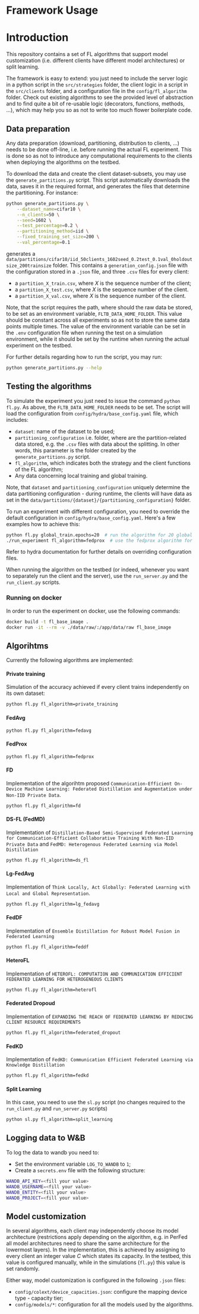 # Framework Usage

# Introduction

This repository contains a set of FL algorithms that support model customization (i.e. different clients have different model architectures) or split learning.

The framework is easy to extend: you just need to include the server logic in a python script in the `src/strategies` folder, the client logic in a script in the `src/clients` folder, and a configuration file in the `config/fl_algorithm` folder. Check out existing algorithms to see the provided level of abstraction and to find quite a bit of re-usable logic (decorators, functions, methods, ...), which may help you so as not to write too much flower boilerplate code.


## Data preparation

Any data preparation (download, partitioning, distribution to clients, ...) needs to be done off-line, i.e. before running the actual FL experiment. This is done so as not to introduce any computational requirements to the clients when deploying the algorithms on the testbed.

To download the data and create the client dataset-subsets, you may use the `generate_partitions.py` script. This script automatically downloads the data, saves it in the required format, and generates the files that determine the partitioning. For instance:

```bash
python generate_partitions.py \
    --dataset_name=cifar10 \
    --n_clients=50 \
    --seed=1602 \
    --test_percentage=0.2 \
    --partitioning_method=iid \
    --fixed_training_set_size=200 \
    --val_percentage=0.1
```

generates a `data/partitions/cifar10/iid_50clients_1602seed_0.2test_0.1val_0holdoutsize_200trainsize` folder. This contains a `generation_config.json` file with the configuration stored in a `.json` file, and three `.csv` files for every client:

- a `partition_X_train.csv`, where *X* is the sequence number of the client;
- a `partition_X_test.csv`, where *X* is the sequence number of the client.
- a `partition_X_val.csv`, where *X* is the sequence number of the client.

Note, that the script requires the path, where should the raw data be stored, to be set as an environment variable, `FLTB_DATA_HOME_FOLDER`. This value should be constant across all experiments so as not to store the same data points multiple times. The value of the environment variable can be set in the `.env` configuration file when running the test on a simulation environment, while it should be set by the runtime when running the actual experiment on the testbed.

For further details regarding how to run the script, you may run:

```bash
python generate_partitions.py --help
```


## Testing the algorithms

To simulate the experiment you just need to issue the command `python fl.py`. As above, the `FLTB_DATA_HOME_FOLDER` needs to be set. The script will load the configuration from `config/hydra/base_config.yaml` file, which includes:

- `dataset`: name of the dataset to be used;
- `partitioning_configuration` i.e. folder, where are the partition-related data stored, e.g. the `.csv` files with data about the splitting. In other words, this parameter is the folder created by the `generate_partitions.py` script.
- `fl_algorithm`, which indicates both the strategy and the client functions of the FL algorithm;
- Any data concerning local training and global training.

Note, that `dataset` and `partitioning_configuration` uniquely determine the data partitioning configuration - during runtime, the clients will have data as set in the `data/partitions/{dataset}/{partitioning_configuration}` folder.

To run an experiment with different configuration, you need to override the default configuration in `config/hydra/base_config.yaml`. Here's a few examples how to achieve this:

```bash
python fl.py global_train.epochs=20  # run the algorithm for 20 global epochs
./run_experiment fl_algorithm=fedprox  # use the fedprox algorithm for training
```

Refer to hydra documentation for further details on overriding configuration files.


When running the algorithm on the testbed (or indeed, whenever you want to separately run the client and the server), use the `run_server.py` and the `run_client.py` scripts.

### Running on docker

In order to run the experiment on docker, use the following commands:

```bash
docker build -t fl_base_image .
docker run -it --rm -v ./data/raw/:/app/data/raw fl_base_image
```


## Algorihtms

Currently the following algorithms are implemented:

#### Private training

Simulation of the accuracy achieved if every client trains independently on its own dataset:

```bash
python fl.py fl_algorithm=private_training
```

#### FedAvg

```bash
python fl.py fl_algorithm=fedavg
```


#### FedProx

```bash
python fl.py fl_algorithm=fedprox
```


#### FD

Implementation of the algorihtm proposed `Communication-Efficient On-Device Machine Learning: Federated Distillation and Augmentation under Non-IID Private Data`.

```bash
python fl.py fl_algorithm=fd
```

#### DS-FL (FedMD)

Implementation of `Distillation-Based Semi-Supervised Federated Learning for Communication-Efficient Collaborative Training With Non-IID Private Data` and `FedMD: Heterogenous Federated Learning via Model Distillation`

```bash
python fl.py fl_algorithm=ds_fl
```

#### Lg-FedAvg

Implementation of `Think Locally, Act Globally: Federated Learning with Local and Global Representation`.

```bash
python fl.py fl_algorithm=lg_fedavg
```


#### FedDF

Implementation of `Ensemble Distillation for Robust Model Fusion in Federated Learning`

```bash
python fl.py fl_algorithm=feddf
```


#### HeteroFL

Implementation of `HETEROFL: COMPUTATION AND COMMUNICATION EFFICIENT FEDERATED LEARNING FOR HETEROGENEOUS CLIENTS`

```bash
python fl.py fl_algorithm=heterofl
```


#### Federated Dropoud

Implementation of `EXPANDING THE REACH OF FEDERATED LEARNING BY REDUCING CLIENT RESOURCE REQUIREMENTS`

```bash
python fl.py fl_algorithm=federated_dropout
```


#### FedKD

Implementation of `FedKD: Communication Efficient Federated Learning via Knowledge Distillation`

```bash
python fl.py fl_algorithm=fedkd
```


#### Split Learning

In this case, you need to use the `sl.py` script (no changes required to the `run_client.py` and `run_server.py` scripts)

```bash
python sl.py fl_algorithm=split_learning
```


## Logging data to W&B

To log the data to wandb you need to:

- Set the environment variable `LOG_TO_WANDB` to `1`;
- Create a `secrets.env` file with the following structure:

```bash
WANDB_API_KEY=<fill your value>
WANDB_USERNAME=<fill your value>
WANDB_ENTITY=<fill your value>
WANDB_PROJECT=<fill your value>
```


## Model customization

In several algorithms, each client may independently choose its model architecture (restrictions apply depending on the algorithm, e.g. in PerFed all model architectures need to share the same architecture for the lowermost layers). In the implementation, this is achieved by assigning to every client an integer value $C$ which states its capacity. In the testbed, this value is configured manually, while in the simulations (`fl.py`) this value is set randomly.

Either way, model customization is configured in the following `.json` files:

- `config/colext/device_capacities.json`: configure the mapping device type - capacity tier;
- `config/models/*`: configuration for all the models used by the algorithms.
